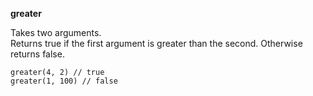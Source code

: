 **greater**

Takes two arguments.  
Returns true if the first argument is greater than the second. Otherwise returns false.

    greater(4, 2) // true
    greater(1, 100) // false 